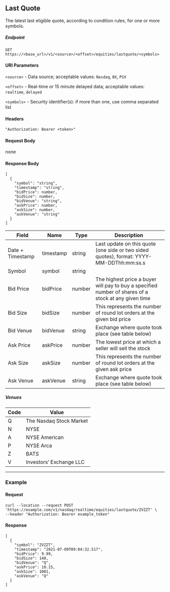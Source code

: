 ## Last Quote

The latest last eligible quote, according to condition rules, for one or more symbols.

##### Endpoint

`GET` `https://<base_url>/v1/<source>/<offset>/equities/lastquote/<symbols>`

#### URI Parameters

`<source>` - Data source; acceptable values: `Nasdaq`, `BX`, `PSX`

`<offset>` - Real-time or 15 minute delayed data; acceptable values: `realtime`, `delayed`

`<symbols>` - Security identifier(s): if more than one, use comma separated list

#### Headers

`"Authorization: Bearer <token>"`

#### Request Body

none

#### Response Body

```
[
  {
    "symbol": "string",
    "timestamp": "string",
    "bidPrice": number,
    "bidSize": number,
    "bidVenue": "string",
    "askPrice": number,
    "askSize": number,
    "askVenue": "string"
  }
]
```

| Field | Name | Type | Description |
|-------|------|------|-------------|
| Date + Timestamp | timestamp  | string  | Last update on this quote (one side or two sided quotes), format: YYYY-MM-DDThh:mm:ss.s |
| Symbol| symbol     | string  ||
| Bid Price| bidPrice   | number  |The highest price a buyer will pay to buy a specified number of shares of a stock at any given time|
| Bid Size| bidSize    | number |This represents the number of round lot orders at the given bid price|
| Bid Venue| bidVenue   | string  | Exchange where quote took place (see table below)|
| Ask Price| askPrice   | number  |The lowest price at which a seller will sell the stock|
| Ask Size| askSize    | number |This represents the number of round lot orders at the given ask price|
| Ask Venue| askVenue   | string  | Exchange where quote took place (see table below)|

##### Venues

| Code | Value |
|-------|------|
|Q|The Nasdaq Stock Market|
|N|NYSE|
|A|NYSE American|
|P|NYSE Arca|
|Z|BATS|
|V|Investors’ Exchange LLC|


---


### Example

#### Request

```
curl --location --request POST 'https://example.com/v1/nasdaq/realtime/equities/lastquote/ZVZZT' \
--header "Authorization: Bearer example_token"
```

#### Response

```
[
  {
    "symbol": "ZVZZT",
    "timestamp": "2021-07-09T09:04:32.517",
    "bidPrice": 9.99,
    "bidSize": 140,
    "bidVenue": "Q",
    "askPrice": 10.15,
    "askSize": 1081,
    "askVenue": "Q"
  }
]
```
